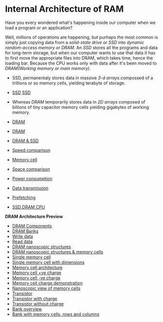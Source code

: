 # Internal Architecture of RAM

Have you every wondered what's happening inside our computer when we load a program or an application?

Well, millions of operations are happening, but purhaps the most common is simply just copying data from a _solid-state drive or SSD_ into _dynamic random-access memory or DRAM._ An _SSD_ stores all the programs and data for long-term storage, but when our computer wants to use that data it has to first move the appropriate files into DRAM, which takes time, hence the loading bar. Because the CPU works only with data after it's been moved to _DRAM(Working memory or main memory)_.

- SSD, permanentaly stores data in massive _3-d arrays_.compossed of a trillions or so memory cells, yielding terabyte of storage.

- [SSD](https://drive.google.com/file/d/16RNFZcTBPwmkT9Cuu5mVKlcWgN8PMdZP/view?usp=sharing)
  [SSD](https://drive.google.com/file/d/1FeuNAEGdyCWI789xCBGUQfQUcDhY8FcE/view?usp=sharing)

- Whereas _DRAM_ temporarily stores data in _2D arrays_ composed of billions of tiny capacitor memory cells yielding gigabytes of working memory.

- [DRAM](https://drive.google.com/file/d/10kpmyZzNLTmSc7Op_tPKnN832uc6ETjf/view?usp=sharing)
- [DRAM](https://drive.google.com/file/d/1TIs9YGGt4ostNIXxzTmvKlx3Cz2d4ISW/view?usp=sharing)
- [DRAM & SSD](https://drive.google.com/file/d/1TkQUCdXNq5Qz_EmtCm3Q6g7hyayMKbtD/view?usp=sharing)
- [Speed comparison](https://drive.google.com/file/d/1d344uVx0eJxBFloTkHOzciCB24NtWWDv/view?usp=sharing)
- [Memory cell](https://drive.google.com/file/d/10kQ1G_9cXdbbJk0FSG5NoW6JYawjBwki/view?usp=sharing)
- [Space comparison](https://drive.google.com/file/d/1cu3NV8RwDi-WZSqwV0-ZhxOC4WpNVfD3/view?usp=sharing)
- [Power consumption](https://drive.google.com/file/d/1VaXRQhBC0gZSn61a_yErYeSNs47hJ9Nn/view?usp=sharing)
- [Data transmission](https://drive.google.com/file/d/1dWwacJ6UXPZoFJDAGv5bjfKtsw9E_w5l/view?usp=sharing)
- [Prefetching](https://drive.google.com/file/d/1dWwacJ6UXPZoFJDAGv5bjfKtsw9E_w5l/view?usp=sharing)
- [SSD DRAM CPU](https://drive.google.com/file/d/1Kp9q_WHdPqgylWdl8LGWlCXaMGyBniY9/view?usp=sharing)

**DRAM Architecture Preview**

- [DRAM Components](https://drive.google.com/file/d/1BqYr9rmMZTMHJg_mViBna9mvpIXCTdKU/view?usp=sharing)
- [DRAM Banks](https://drive.google.com/file/d/12DCAKDXv1vzljyTy7IBSEjkp3ZNMGV1c/view?usp=sharing)
- [Write data](https://drive.google.com/file/d/1ZfzV-kFtF4FvymL83OZWZmSPRb0zrkv-/view?usp=sharing)
- [Read data](https://drive.google.com/file/d/17dPxMkXelXaF4gKX8hP7gqNvYrTTcsWb/view?usp=sharing)
- [DRAM nanoscopic structures](https://drive.google.com/file/d/1Si7QtBS_TZzx2PLR-U7YJC3JiLSQdLpB/view?usp=sharing)
- [DRAM nanoscopic structures & memory cells](https://drive.google.com/file/d/19y7MdVFqXwBsdLK5Kvp7UOWrqlarL070/view?usp=sharing)
- [Single memory cell](https://drive.google.com/file/d/1bnx8Gdlz5kLzbePACu0px1RWWnS-PDOn/view?usp=sharing)
- [Single memory cell with dimensions](https://drive.google.com/file/d/1vqYWp-JlnzmFBJi_RHefxq79l7Ti5hO5/view?usp=sharing)
- [Memory cell architecture](https://drive.google.com/file/d/1ZZ6MTUKpowHCDMniiPTyw7AhWyTvKGvX/view?usp=sharing)
- [Memory cell +ve charge](https://drive.google.com/file/d/1ZZ6MTUKpowHCDMniiPTyw7AhWyTvKGvX/view?usp=sharing)
- [Memory cell -ve charge](https://drive.google.com/file/d/1m4guzMCppdkVT_aWwtQhmR1FT-bl1Dhf/view?usp=sharing)
- [Memory cell charge demonstration](https://drive.google.com/file/d/157i5mp92r63zvSlsvfWI5acEDebIAuNH/view?usp=sharing)
- [Nanoscopic view of memory cells](https://drive.google.com/file/d/1R6HK3Cob9SvNtAaKQdWVk3bXoeLHrNHi/view?usp=sharing)
- [Transistor](https://drive.google.com/file/d/1jBVKcNaJoZZ3zeuMd98pVdLjqFJhHOlI/view?usp=sharing)
- [Transistor with charge](https://drive.google.com/file/d/1clHKB0njqWN4773fHPenHDVm8DpZA2Q_/view?usp=sharing)
- [Transistor without charge](https://drive.google.com/file/d/1fYybKjlWd0M4pp5uHw8bNHbRf7B1c73s/view?usp=sharing)
- [Bank overview](https://drive.google.com/file/d/1xhyn7xfXOyX-XwKkCUQCKPd00G_9xbe2/view?usp=sharing)
- [Bank with memory cells, rows and columns](https://drive.google.com/file/d/1xhyn7xfXOyX-XwKkCUQCKPd00G_9xbe2/view?usp=sharing)

